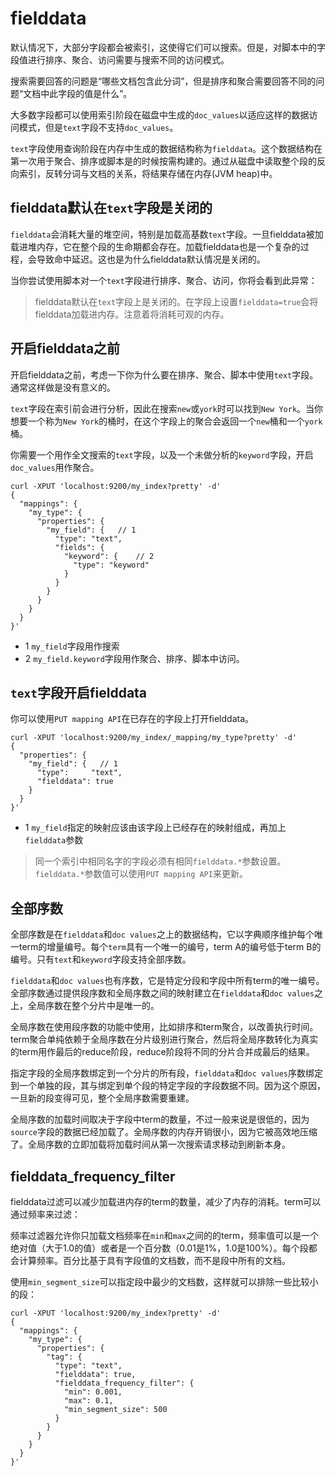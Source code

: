 # fielddata

默认情况下，大部分字段都会被索引，这使得它们可以搜索。但是，对脚本中的字段值进行排序、聚合、访问需要与搜索不同的访问模式。

搜索需要回答的问题是“哪些文档包含此分词”，但是排序和聚合需要回答不同的问题“文档中此字段的值是什么”。

大多数字段都可以使用索引阶段在磁盘中生成的`doc_values`以适应这样的数据访问模式，但是`text`字段不支持`doc_values`。

`text`字段使用查询阶段在内存中生成的数据结构称为`fielddata`。这个数据结构在第一次用于聚合、排序或脚本是的时候按需构建的。通过从磁盘中读取整个段的反向索引，反转分词与文档的关系，将结果存储在内存(JVM heap)中。

## fielddata默认在`text`字段是关闭的

`fielddata`会消耗大量的堆空间，特别是加载高基数`text`字段。一旦fielddata被加载进堆内存，它在整个段的生命期都会存在。加载fielddata也是一个复杂的过程，会导致命中延迟。这也是为什么fielddata默认情况是关闭的。

当你尝试使用脚本对一个`text`字段进行排序、聚合、访问，你将会看到此异常：

> fielddata默认在`text`字段上是关闭的。在字段上设置`fielddata=true`会将fielddata加载进内存。注意着将消耗可观的内存。

## 开启fielddata之前

开启fielddata之前，考虑一下你为什么要在排序、聚合、脚本中使用`text`字段。通常这样做是没有意义的。

`text`字段在索引前会进行分析，因此在搜索`new`或`york`时可以找到`New York`。当你想要一个称为`New York`的桶时，在这个字段上的聚合会返回一个`new`桶和一个`york`桶。

你需要一个用作全文搜索的`text`字段，以及一个未做分析的`keyword`字段，开启`doc_values`用作聚合。

```
curl -XPUT 'localhost:9200/my_index?pretty' -d'
{
  "mappings": {
    "my_type": {
      "properties": {
        "my_field": { 	// 1
          "type": "text",
          "fields": {
            "keyword": { 	// 2
              "type": "keyword"
            }
          }
        }
      }
    }
  }
}'
```

- 1 `my_field`字段用作搜索
- 2 `my_field.keyword`字段用作聚合、排序、脚本中访问。

## `text`字段开启fielddata

你可以使用`PUT mapping API`在已存在的字段上打开fielddata。

```
curl -XPUT 'localhost:9200/my_index/_mapping/my_type?pretty' -d'
{
  "properties": {
    "my_field": { 	// 1
      "type":     "text",
      "fielddata": true
    }
  }
}'
```

- 1 `my_field`指定的映射应该由该字段上已经存在的映射组成，再加上`fielddata`参数

> 同一个索引中相同名字的字段必须有相同`fielddata.*`参数设置。`fielddata.*`参数值可以使用`PUT mapping API`来更新。

## 全部序数

全部序数是在`fielddata`和`doc values`之上的数据结构，它以字典顺序维护每个唯一term的增量编号。每个`term`具有一个唯一的编号，term A的编号低于term B的编号。只有`text`和`keyword`字段支持全部序数。

`fielddata`和`doc values`也有序数，它是特定分段和字段中所有term的唯一编号。全部序数通过提供段序数和全局序数之间的映射建立在`fielddata`和`doc values`之上，全局序数在整个分片中是唯一的。

全局序数在使用段序数的功能中使用，比如排序和term聚合，以改善执行时间。term聚合单纯依赖于全局序数在分片级别进行聚合，然后将全局序数转化为真实的term用作最后的reduce阶段，reduce阶段将不同的分片合并成最后的结果。

指定字段的全局序数绑定到一个分片的所有段，`fielddata`和`doc values`序数绑定到一个单独的段，其与绑定到单个段的特定字段的字段数据不同。因为这个原因，一旦新的段变得可见，整个全局序数需要重建。

全局序数的加载时间取决于字段中term的数量，不过一般来说是很低的，因为`source`字段的数据已经加载了。全局序数的内存开销很小，因为它被高效地压缩了。全局序数的立即加载将加载时间从第一次搜索请求移动到刷新本身。

## fielddata_frequency_filter

fielddata过滤可以减少加载进内存的term的数量，减少了内存的消耗。term可以通过频率来过滤：

频率过滤器允许你只加载文档频率在`min`和`max`之间的的term，频率值可以是一个绝对值（大于1.0的值）或者是一个百分数（0.01是1%，1.0是100%）。每个段都会计算频率。百分比基于具有字段值的文档数，而不是段中所有的文档。

使用`min_segment_size`可以指定段中最少的文档数，这样就可以排除一些比较小的段：

```
curl -XPUT 'localhost:9200/my_index?pretty' -d'
{
  "mappings": {
    "my_type": {
      "properties": {
        "tag": {
          "type": "text",
          "fielddata": true,
          "fielddata_frequency_filter": {
            "min": 0.001,
            "max": 0.1,
            "min_segment_size": 500
          }
        }
      }
    }
  }
}'
```


